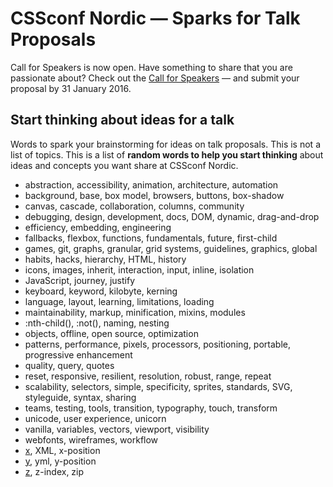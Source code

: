 # CSSconf Nordic — Sparks for Talk Proposals

Call for Speakers is now open. Have something to share that you are passionate about? Check out the [Call for Speakers](http://cssconf.no/call-for-speakers) — and submit your proposal by 31 January 2016.

## Start thinking about ideas for a talk

Words to spark your brainstorming for ideas on talk proposals. This is not a list of topics. This is a list of **random words to help you start thinking** about ideas and concepts you want share at CSSconf Nordic.

* abstraction, accessibility, animation, architecture, automation
* background, base, box model, browsers, buttons, box-shadow
* canvas, cascade, collaboration, columns, community
* debugging, design, development, docs, DOM, dynamic, drag-and-drop
* efficiency, embedding, engineering
* fallbacks, flexbox, functions, fundamentals, future, first-child
* games, git, graphs, granular, grid systems, guidelines, graphics, global
* habits, hacks, hierarchy, HTML, history
* icons, images, inherit, interaction, input, inline, isolation
* JavaScript, journey, justify
* keyboard, keyword, kilobyte, kerning
* language, layout, learning, limitations, loading
* maintainability, markup, minification, mixins, modules
* :nth-child(), :not(), naming, nesting
* objects, offline, open source, optimization
* patterns, performance, pixels, processors, positioning, portable, progressive enhancement
* quality, query, quotes
* reset, responsive, resilient, resolution, robust, range, repeat
* scalability, selectors, simple, specificity, sprites, standards, SVG, styleguide, syntax, sharing
* teams, testing, tools, transition, typography, touch, transform
* unicode, user experience, unicorn
* vanilla, variables, vectors, viewport, visibility
* webfonts, wireframes, workflow
* [x](https://developer.mozilla.org/en-US/docs/Web/SVG/Attribute/x), XML, x-position
* [y](https://developer.mozilla.org/en-US/docs/Web/SVG/Attribute/y), yml, y-position
* [z](https://developer.mozilla.org/en-US/docs/Web/SVG/Attribute/z), z-index, zip
